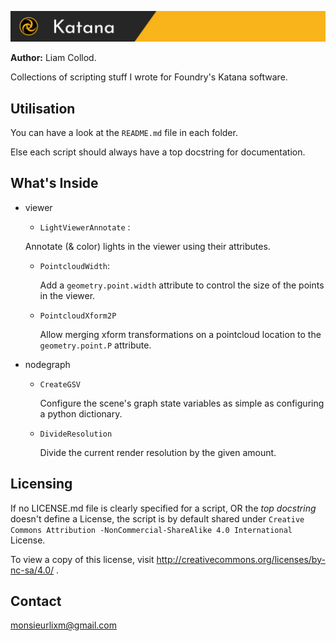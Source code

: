 ![header](./img/header.jpg)

**Author:** Liam Collod.

Collections of scripting stuff I wrote for Foundry's Katana software.



## Utilisation

You can have a look at the  `README.md` file in each folder.

Else each script should always have a top docstring for documentation.



## What's Inside

- viewer
  
  - `LightViewerAnnotate` : 
  
  Annotate (& color) lights in the viewer using their attributes.
  
  - `PointcloudWidth`: 
  
      Add a `geometry.point.width` attribute to control the size of the points in the viewer.
  
  - `PointcloudXform2P`
    
      Allow merging xform transformations on a pointcloud location to the `geometry.point.P` attribute.
  
- nodegraph

  - `CreateGSV`

      Configure the scene's graph state variables as simple as configuring a python dictionary.

  - `DivideResolution` 
  
      Divide the current render resolution by the given amount.
  
      

## Licensing

If no LICENSE.md file is clearly specified for a script, OR the _top docstring_ 
doesn't define a License,
 the script is by default shared under `Creative Commons Attribution
 -NonCommercial-ShareAlike 4.0 International` License.

To view a copy of this license, visit http://creativecommons.org/licenses/by-nc-sa/4.0/ .



## Contact

monsieurlixm@gmail.com

